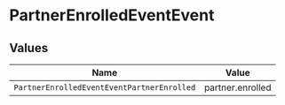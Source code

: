# PartnerEnrolledEventEvent


## Values

| Name                                       | Value                                      |
| ------------------------------------------ | ------------------------------------------ |
| `PartnerEnrolledEventEventPartnerEnrolled` | partner.enrolled                           |